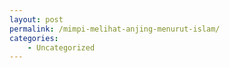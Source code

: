 ```yaml
---
layout: post
permalink: /mimpi-melihat-anjing-menurut-islam/
categories:
    - Uncategorized
---
```


